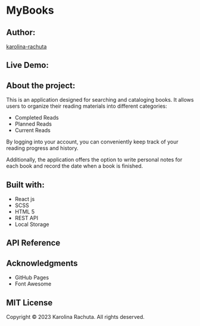 # MyBooks
## Author:
[karolina-rachuta](https://github.com/karolina-rachuta)

## Live Demo:


## About the project:
This is an application designed for searching and cataloging books. 
It allows users to organize their reading materials into different categories:
- Completed Reads
- Planned Reads
- Current Reads

By logging into your account, you can conveniently keep track of your reading progress and history.

Additionally, the application offers the option to write personal notes for each book and record the date when a book is finished.



## Built with:
- React js
- SCSS
- HTML 5
- REST API
- Local Storage

## API Reference


## Acknowledgments
- GitHub Pages
- Font Awesome

## MIT License
Copyright &copy; 2023 Karolina Rachuta. All rights deserved.

